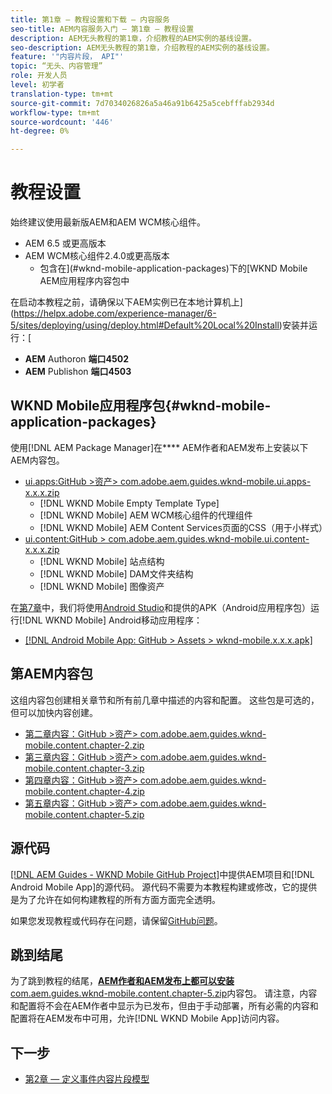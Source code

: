 ```yaml
---
title: 第1章 — 教程设置和下载 — 内容服务
seo-title: AEM内容服务入门 — 第1章 — 教程设置
description: AEM无头教程的第1章，介绍教程的AEM实例的基线设置。
seo-description: AEM无头教程的第1章，介绍教程的AEM实例的基线设置。
feature: '"内容片段， API"'
topic: “无头、内容管理”
role: 开发人员
level: 初学者
translation-type: tm+mt
source-git-commit: 7d7034026826a5a46a91b6425a5cebfffab2934d
workflow-type: tm+mt
source-wordcount: '446'
ht-degree: 0%

---
```



# 教程设置

始终建议使用最新版AEM和AEM WCM核心组件。

* AEM 6.5 或更高版本
* AEM WCM核心组件2.4.0或更高版本
   * 包含在](#wknd-mobile-application-packages)下的[WKND Mobile AEM应用程序内容包中

在启动本教程之前，请确保以下AEM实例已在本地计算机上](https://helpx.adobe.com/experience-manager/6-5/sites/deploying/using/deploy.html#Default%20Local%20Install)安装并运行：[

* **AEM** Authoron **端口4502**
* **AEM** Publishon **端口4503**

## WKND Mobile应用程序包{#wknd-mobile-application-packages}

使用[!DNL AEM Package Manager]在&#x200B;**** AEM作者和AEM发布上安装以下AEM内容包。

* [ui.apps:GitHub >资产> com.adobe.aem.guides.wknd-mobile.ui.apps-x.x.x.zip](https://github.com/adobe/aem-guides-wknd-mobile/releases/latest)
   * [!DNL WKND Mobile Empty Template Type]
   * [!DNL WKND Mobile] AEM WCM核心组件的代理组件
   * [!DNL WKND Mobile] AEM Content Services页面的CSS（用于小样式）
* [ui.content:GitHub > com.adobe.aem.guides.wknd-mobile.ui.content-x.x.x.zip](https://github.com/adobe/aem-guides-wknd-mobile/releases/latest)
   * [!DNL WKND Mobile] 站点结构
   * [!DNL WKND Mobile] DAM文件夹结构
   * [!DNL WKND Mobile] 图像资产

在[第7章](./chapter-7.md)中，我们将使用[Android Studio](https://developer.android.com/studio)和提供的APK（Android应用程序包）运行[!DNL WKND Mobile] Android移动应用程序：

* [[!DNL Android Mobile App: GitHub > Assets > wknd-mobile.x.x.x.apk]](https://github.com/adobe/aem-guides-wknd-mobile/releases/latest)

## 第AEM内容包

这组内容包创建相关章节和所有前几章中描述的内容和配置。 这些包是可选的，但可以加快内容创建。

* [第二章内容：GitHub >资产> com.adobe.aem.guides.wknd-mobile.content.chapter-2.zip](https://github.com/adobe/aem-guides-wknd-mobile/releases/latest)
* [第三章内容：GitHub >资产> com.adobe.aem.guides.wknd-mobile.content.chapter-3.zip](https://github.com/adobe/aem-guides-wknd-mobile/releases/latest)
* [第四章内容：GitHub >资产> com.adobe.aem.guides.wknd-mobile.content.chapter-4.zip](https://github.com/adobe/aem-guides-wknd-mobile/releases/latest)
* [第五章内容：GitHub >资产> com.adobe.aem.guides.wknd-mobile.content.chapter-5.zip](https://github.com/adobe/aem-guides-wknd-mobile/releases/latest)

## 源代码

[[!DNL AEM Guides - WKND Mobile GitHub Project]](https://github.com/adobe/aem-guides-wknd-mobile)中提供AEM项目和[!DNL Android Mobile App]的源代码。 源代码不需要为本教程构建或修改，它的提供是为了允许在如何构建教程的所有方面方面完全透明。

如果您发现教程或代码存在问题，请保留[GitHub问题](https://github.com/adobe/aem-guides-wknd-mobile/issues)。

## 跳到结尾

为了跳到教程的结尾，[**AEM作者和AEM发布上都可以安装** com.aem.guides.wknd-mobile.content.chapter-5.zip](https://github.com/adobe/aem-guides-wknd-mobile/releases/latest)内容包。 请注意，内容和配置将不会在AEM作者中显示为已发布，但由于手动部署，所有必需的内容和配置将在AEM发布中可用，允许[!DNL WKND Mobile App]访问内容。


## 下一步

* [第2章 — 定义事件内容片段模型](./chapter-2.md)
